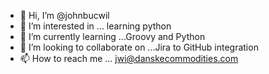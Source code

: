 - 👋 Hi, I’m @johnbucwil
- 👀 I’m interested in ... learning python
- 🌱 I’m currently learning ...Groovy and Python
- 💞️ I’m looking to collaborate on ...Jira to GitHub integration
- 📫 How to reach me ... jwi@danskecommodities.com

<!---
johnbucwil/johnbucwil is a ✨ special ✨ repository because its `README.md` (this file) appears on your GitHub profile.
You can click the Preview link to take a look at your changes.
--->
